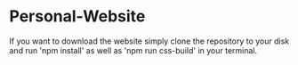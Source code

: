 # Personal-Website
If you want to download the website simply clone the repository to your disk and run 'npm install' as well as 'npm run css-build' in your terminal.
